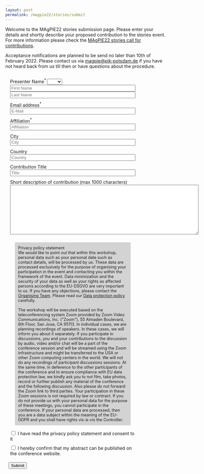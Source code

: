 ```yaml
---
layout: post
permalink: /magpie22/stories/submit
---
```


<style>
 .form {
   padding: 10px;
   width: 80%;
 }
 .privacy {
   padding: 10px;
   margin: 20px 20px 10px 20px;
   background-color: lightgrey;
   font-size: 90%;
 }
 .input {
   width: 100%;
 }

 .form-group {
   padding: 5px;
 }
</style>

Welcome to the MAgPIE22 stories submission page. Please enter your details and shortly describe your proposed contribution to the stories event. For more information please check the [MAgPIE22 stories call for contributions](call).

Acceptance notifications are planned to be send no later than 10th of February 2022. Please contact us via <magpie@pik-potsdam.de> if you have not heard back from us till then or have questions about the procedure.

<form class="form" accept-charset="UTF-8" action="https://rse.pik-potsdam.de/magpie/registration/2022contribution.php" method="POST" enctype="multipart/form-data">

  <div class="form-group">
    <label>Presenter Name<sup>*</sup></label>
    <select name="presenter_title">
       <option></option>
       <option>Ms</option>
       <option>Mr</option>
       <option>Dr</option>
       <option>Prof</option>
    </select>
    <input class="input" type="text" name="first_name" placeholder="First Name" required>
    <input class="input" type="text" name="last_name" placeholder="Last Name" required>
  </div>
  <div class="form-group">
    <label>Email address<sup>*</sup></label>
    <input class="input" type="email" name="email" placeholder="E-Mail" required>
  </div>
  <div class="form-group">
    <label>Affiliation<sup>*</sup></label>
    <input class="input" type="text" name="affiliation" placeholder="Affiliation" required>
  </div>
  <div class="form-group">
    <label>City</label>
    <input class="input" type="text" name="city" placeholder="City" required>
  </div>
  <div class="form-group">
    <label>Country</label>
    <input class="input" type="text" name="country" placeholder="Country" required>
  </div>

  <div class="form-group">
    <label>Contribution Title</label>
    <input class="input" type="text" name="contribution_title" placeholder="Title" required>
  </div>

  <div class="form-group">
    <label>Short description of contribution (max 1000 characters)</label>
    <textarea name="abstract" rows="10" cols="71" maxlength="1000"></textarea>
  </div>

  <div class="privacy">
  <div> Privacy policy statement </div>
  We would like to point out that within this workshop, personal data such as your personal date such as contact details,  will be processed by us. These data are processed exclusively for the purpose of organising your participation in the event and contacting you within the framework of the event. Data minimization and the security of your data as well as your rights as affected persons according to the EU-DSGVO are very important to us. If you have any objections, please contact the <a href="mailto:magpie@pik-potsdam.de">Organising Team</a>. Please read our <a href="https://www.pik-potsdam.de/en/intranet/data-protection-pik/8.2.2Privacypolicyforeventparticipants.pdf">Data protection policy</a> carefully.
  <br/><br/>
  The workshop will be executed based on the teleconferencing system Zoom provided by Zoom Video Communications, Inc. ("Zoom"), 55 Almaden Boulevard, 6th Floor, San Jose, CA 95113. In individual cases, we are planning recordings of speakers. In these cases, we will inform you about it separately. If you participate in discussions, you and your contributions to the discussion by audio, video and/or chat will be a part of the conference session and will be streamed using the Zoom infrastructure and might be transferred to the USA or other Zoom computing centers in the world. We will not do any recordings of participant discussions sessions. At the same time, in deference to the other participants of the conference and to ensure compliance with EU data protection law, we kindly ask you to not film, take photos, record or further publish any material of the conference and the following discussion. Also please do not forward the Zoom link to third parties. Your participation in these Zoom sessions is not required by law or contract. If you do not provide us with your personal data for the purpose of these meetings, you cannot participate in the conference. If your personal data are processed, then you are a data subject within the meaning of the EU-GDPR and you shall have rights vis-à-vis the Controller.
  </div>
  <div class="form-group">
    <input type="checkbox" name="dataprotectionpolicy" required>
    <label>I have read the privacy policy statement and consent to it</label>
  </div>
  <div class="form-group">
    <input type="checkbox" name="publishabstract" required>
    <label>I hereby confirm that my abstract can be published on the conference website.</label>
  </div>

  <button type="submit" class="btn btn-primary">Submit</button>
</form>
